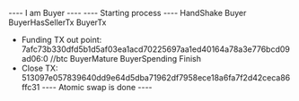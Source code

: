 ---- I am Buyer  ----
---- Starting process ----
HandShake
Buyer
BuyerHasSellerTx
BuyerTx
- Funding TX out point: 7afc73b330dfd5b1d5af03ea1acd70225697aa1ed40164a78a3e776bcd09ad06:0  //btc
BuyerMature
BuyerSpending
Finish
- Close TX: 513097e057839640dd9e64d5dba71962df7958ece18a6fa7f2d42ceca86ffc31
---- Atomic swap is done ----
